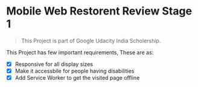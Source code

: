﻿# Mobile Web Restorent Review Stage 1

> This Project is part of Google Udacity India Scholership.

This Project has few important requirements, These are as:
- [x] Responsive for all display sizes
- [x] Make it accessbile for people having disabilities
- [x] Add Service Worker to get the visited page offline
